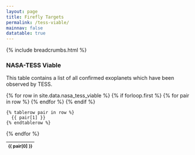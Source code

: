 ```yaml
---
layout: page
title: Firefly Targets
permalink: /tess-viable/
mainnav: false
datatable: true
---
```

{% include breadcrumbs.html %}

<script>
$(document).ready(function(){
    $('table.display').DataTable( {
        paging: true,
        stateSave: true,
        searching: true,
        dom: 'Bfrtip',
        buttons: [
           'csv',
        ],
        scrollX: 5,
        pageLength : 25,
    }
        );
    });
</script>

### NASA-TESS Viable

This table contains a list of all confirmed exoplanets which have been observed by TESS.

<table class="display" style="font-size:12px;">
  {% for row in site.data.nasa_tess_viable %}
    {% if forloop.first %}
    <thead>
    <tr>
      {% for pair in row %}
        <th>{{ pair[0] }}</th>
      {% endfor %}
    </tr>
    </thead>
    {% endif %}

    {% tablerow pair in row %}
      {{ pair[1] }}
    {% endtablerow %}
  {% endfor %}
</table>
